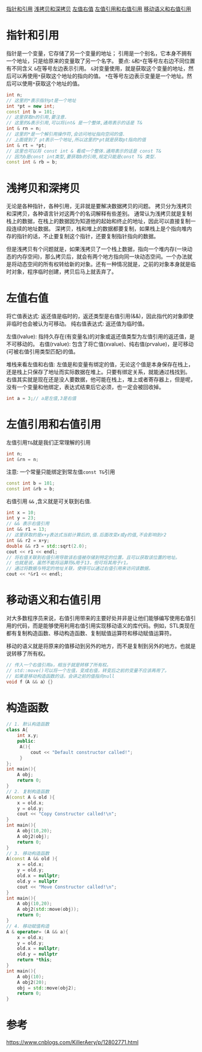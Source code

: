 [指针和引用](#指针和引用) 
[浅拷贝和深拷贝](#浅拷贝和深拷贝) 
[左值右值](#左值右值) 
[左值引用和右值引用](#左值引用和右值引用)
[移动语义和右值引用](#移动语义和右值引用)

# 指针和引用
指针是一个变量，它存储了另一个变量的地址；
引用是一个别名，它本身不拥有一个地址，只是给原来的变量取了另一个名字。
要点: `&`和`*`在等号左右边不同位置有不同含义
`&`在等号左边表示引用。
`&`对变量使用，就是获取这个变量的地址，然后可以再使用`*`获取这个地址的指向的值。
`*`在等号左边表示变量是一个地址。然后可以使用`*`获取这个地址的值。
```cpp
int n;
// 这里的*表示指针pt是一个地址
int *pt = new int;
const int b = 101;
// 这里获取n的引用,要注意. 
// 这里的&表示引用,可以将int& 是一个整体,通用表示的话是 T&
int & rn = n;
// 这里的*是一个解引用操作符,会访问地址指向空间的值.
// 上面提到了 pt表示一个地址,所以这里的*pt就是获取pt指向的值
int & rt = *pt;
// 这里也可以将 const int & 看成一个整体.通用表示的话是 const T&
// 因为b是const int类型,要获取b的引用,规定只能是const T& 类型. 
const int & rb = b;
```
# 浅拷贝和深拷贝
无论是各种指针，各种引用，无非就是要解决数据拷贝的问题。
拷贝分为浅拷贝和深拷贝，各种语言针对这两个的名词解释有些差别。
通常认为浅拷贝就是复制栈上的数据，在栈上的数据因为知道他的起始和终止的地址，因此可以直接复制一段连续的地址数据。
深拷贝，栈和堆上的数据都要复制，如果栈上是个指向堆内存的指针的话，不止要复制这个指针，还要复制指针指向的数据。

但是浅拷贝有个问题就是，如果浅拷贝了一个栈上数据，指向一个堆内存(一块动态的内存空间)，那么拷贝后，就会有两个地方指向同一块动态空间。一个办法就是将动态空间的所有权转给新的对象。还有一种情况就是，之前的对象本身就是临时对象，程序临时创建，拷贝后马上就丢弃了。
# 左值右值
将亡值表达式: 返还值是临时的，返还类型是右值引用(&&)，因此指代的对象即使非临时也会被认为可移动。
纯右值表达式: 返还值为临时值。

左值(lvalue): 指持久存在(有变量名)的对象或返还值类型为左值引用的返还值，是不可移动的。
右值(rvalue): 包含了将亡值(xvalue)、纯右值(prvalue)，是可移动(可被右值引用类型匹配)的值。

堆栈来看左值和右值:
左值是和变量有绑定的值，无论这个值是本身保存在栈上，还是栈上只保存了地址而实际数据在堆上。只要有绑定关系，就能通过栈找到。
右值其实就是现在还是没人要数据，他可能在栈上，堆上或者寄存器上，但是呢，没有一个变量和他绑定，表达式结束后它必须，也一定会被回收掉。

```cpp
int a = 3;// a是左值,3是右值
```

# 左值引用和右值引用

左值引用`T&`就是我们正常理解的引用
```cpp
int n;
int &rn = n;
```
注意: 一个常量只能绑定到常左值`const T&`引用
```cpp
const int b = 101;
const int &rb = b;
```

右值引用 `&&` ,含义就是可关联到右值.
```cpp
int x = 10;
int y = 23;
// && 表示右值引用
int && r1 = 13;
// 这里获取的是x+y表达式当前计算后的,值.后面改变x或y的值,不会影响到r2
int && r2 = x+y;
double && r3 = std::sqrt(2.0);
cout << r1 << endl;
// 将右值关联到右值引用导致该右值被存储到特定的位置，且可以获取该位置的地址。
// 也就是说，虽然不能将运算符&用于13，但可将其用于r1。
// 通过将数据与特定的地址关联，使得可以通过右值引用来访问该数据。
cout << *&r1 << endl;
```

# 移动语义和右值引用

对大多数程序员来说，右值引用带来的主要好处并非是让他们能够编写使用右值引用的代码，而是能够使用利用右值引用实现移动语义的库代码。例如，STL类现在都有复制构造函数、移动构造函数、复制赋值运算符和移动赋值运算符。

移动的语义就是将原来的值移动到另外的地方，而不是复制到另外的地方。也就是说转移了所有权。

```c++
// 传入一个右值引用a，相当于就是转移了所有权。
// std::move()可以将一个左值，变成右值，转变后之前的变量不应该再用了。
// 如果是移动构造函数的话，会讲之前的值指向null
void f（A && a）{}
```

# 构造函数
```c++
// 1. 默认构造函数
class A{
    int x,y;
	public:
     A(){
         cout << "Default constructor called!";
     }
};
int main(){
    A obj;
    return 0;
}
// 2. 复制构造函数
A(const A & old ){
    x = old.x;
    y = old.y;
    cout << "Copy Constructor called!\n";
}
int main(){
    A obj(10,20);
    A obj2(obj); 
    return 0;
}
// 3. 移动构造函数
A(const A && old ){
    x = old.x;
    y = old.y;
    old.x = nullptr;
    old.y = nullptr
    cout << "Move Constructor called!\n";
}
int main(){
    A obj(10,20);
    A obj2(std::move(obj)); 
    return 0;
}
// 4. 移动赋值构造
A & operator= (A && a){
    x = old.x;
    y = old.y;
    old.x = nullptr;
    old.y = nullptr
    return *this;
}
int main(){
    A obj(10);
    A obj2(20);
    obj = std::move(obj2);
    return 0;
}
```

# 参考
https://www.cnblogs.com/KillerAery/p/12802771.html
